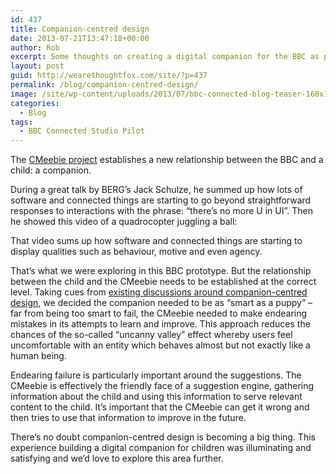 ```yaml
---
id: 437
title: Companion-centred design
date: 2013-07-21T13:47:18+00:00
author: Rob
excerpt: Some thoughts on creating a digital companion for the BBC as part of the BBC Connected Studio Pilot.
layout: post
guid: http://wearethoughtfox.com/site/?p=437
permalink: /blog/companion-centred-design/
image: /site/wp-content/uploads/2013/07/bbc-connected-blog-teaser-160x108.jpg
categories:
  - Blog
tags:
  - BBC Connected Studio Pilot
---
```

The [CMeebie project](http://wearethoughtfox.com/work/bbc-connected-studio-pilot/) establishes a new relationship between the BBC and a child: a companion.

During a great talk by BERG&#8217;s Jack Schulze, he summed up how lots of software and connected things are starting to go beyond straightforward responses to interactions with the phrase: &#8220;there&#8217;s no more U in UI&#8221;. Then he showed this video of a quadrocopter juggling a ball: 

<div class="videoWrapper">
</div>

That video sums up how software and connected things are starting to display qualities such as behaviour, motive and even agency. 

That&#8217;s what we were exploring in this BBC prototype. But the relationship between the child and the CMeebie needs to be established at the correct level. Taking cues from [existing discussions around companion-centred design](http://berglondon.com/blog/2010/09/04/b-a-s-a-a-p/), we decided the companion needed to be as “smart as a puppy” &#8211; far from being too smart to fail, the CMeebie needed to make endearing mistakes in its attempts to learn and improve. This approach reduces the chances of the so-called “uncanny valley” effect whereby users feel uncomfortable with an entity which behaves almost but not exactly like a human being. 

Endearing failure is particularly important around the suggestions. The CMeebie is effectively the friendly face of a suggestion engine, gathering information about the child and using this information to serve relevant content to the child. It’s important that the CMeebie can get it wrong and then tries to use that information to improve in the future.

There’s no doubt companion-centred design is becoming a big thing. This experience building a digital companion for children was illuminating and satisfying and we&#8217;d love to explore this area further.